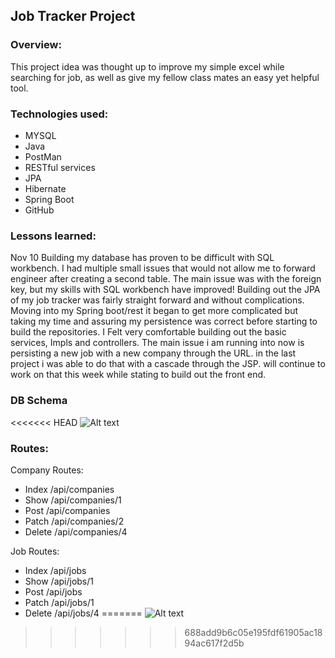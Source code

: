 ## Job Tracker Project

### Overview:
This project idea was thought up to improve my simple excel while searching for job, as well as give my fellow class mates an easy yet helpful tool.

### Technologies used:
* MYSQL
* Java
* PostMan
* RESTful services
* JPA
* Hibernate
* Spring Boot
* GitHub

### Lessons learned:

Nov 10
Building my database has proven to be difficult with SQL workbench. I had multiple small issues that would not allow me to forward engineer after creating a second table. The main issue was with the foreign key, but my skills with SQL workbench have improved! Building out the JPA of my job tracker was fairly straight forward and without complications. Moving into my Spring boot/rest it began to get more complicated but taking my time and assuring my persistence was correct before starting to build the repositories. I Felt very comfortable building out the basic services, Impls and controllers. The main issue i am running into now is persisting a new job with a new company through the URL. in the last project i was able to do that with a cascade through the JSP. will continue to work on that this week while stating to build out the front end.


### DB Schema

<<<<<<< HEAD
![Alt text](SD/Java/EventTracker/DB/jobtrackerschema.jpg?raw=true "Title")


### Routes:
Company Routes:

* Index
/api/companies
* Show
/api/companies/1
* Post
/api/companies
* Patch
/api/companies/2
* Delete
/api/companies/4

Job Routes:

* Index
/api/jobs 
* Show
/api/jobs/1
* Post
/api/jobs
* Patch
/api/jobs/1
* Delete
/api/jobs/4
=======
![Alt text](jobtrackerschema.jpg)
>>>>>>> 688add9b6c05e195fdf61905ac1894ac617f2d5b
